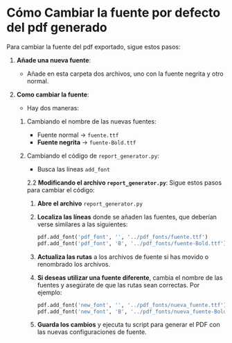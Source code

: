 # Cómo Cambiar la fuente por defecto del pdf generado

Para cambiar la fuente del pdf exportado, sigue estos pasos:
1. **Añade una nueva fuente**:
    - Añade en esta carpeta dos archivos, uno con la fuente negrita y otro normal.

2. **Como cambiar la fuente**: 
    - Hay dos maneras:
    1. Cambiando el nombre de las nuevas fuentes:
        - Fuente normal -> `fuente.ttf`
        - **Fuente negrita** -> `fuente-Bold.ttf`
            
    2. Cambiando el código de `report_generator.py`:
        - Busca las líneas `add_font`
            
        2.2 **Modificando el archivo `report_generator.py`**:
        Sigue estos pasos para cambiar el código:
        
        1. **Abre el archivo** `report_generator.py`
        
        2. **Localiza las líneas** donde se añaden las fuentes, que deberían verse similares a las siguientes:
            ```python
            pdf.add_font('pdf_font', '', '../pdf_fonts/fuente.ttf')
            pdf.add_font('pdf_font', 'B', '../pdf_fonts/fuente-Bold.ttf')
            ```
            
        3. **Actualiza las rutas** a los archivos de fuente si has movido o renombrado los archivos.
        
        4. **Si deseas utilizar una fuente diferente**, cambia el nombre de las fuentes y asegúrate de que las rutas sean correctas. Por ejemplo:
            ```python
            pdf.add_font('new_font', '', '../pdf_fonts/nueva_fuente.ttf')
            pdf.add_font('new_font', 'B', '../pdf_fonts/nueva_fuente-Bold.ttf')
            ```
        
        5. **Guarda los cambios** y ejecuta tu script para generar el PDF con las nuevas configuraciones de fuente.
